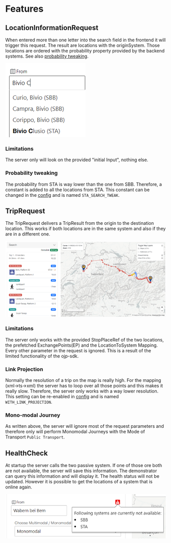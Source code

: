 # Features

## LocationInformationRequest

When entered more than one letter into the search field in the frontend it will trigger this request.
The result are locations with the originSystem. Those locations are ordered with the probability property 
provided by the backend systems. See also [probability tweaking](#probability-tweaking).

![LocationInformationRequest](./img/LocationInformationRequest.PNG)

### Limitations

The server only will look on the provided "initial Input", nothing else.

### Probability tweaking

The probability from STA is way lower than the one from SBB. Therefore, a constant is added to all the locations from STA.
This constant can be changed in the [config](./src/config/index.ts) and is named `STA_SEARCH_TWEAK`.

## TripRequest

The TripRequest delivers a TripResult from the origin to the destination location. 
This works if both locations are in the same system and also if they are in a different one.

![Trip Request](./img/TripRequest.PNG)

### Limitations

The server only works with the provided StopPlaceRef of the two locations, the prefetched ExchangePoints(EP) and the
LocationToSystem Mapping. Every other parameter in the request is ignored. This is a result of the limited functionality
of the ojp-sdk.

### Link Projection

Normally the resolution of a trip on the map is really high. For the mapping (xml->ts->xml) the server has to loop over
all those points and this makes it really slow. Therefore, the server only works with a way lower resolution.
This setting can be re-enabled in [config](./src/config/index.ts) and is named `WITH_LINK_PROJECTION`.

### Mono-modal Journey

As written above, the server will ignore most of the request parameters and therefore only will perform Monomodal Journeys 
with the Mode of Transport `Public Transport`.

## HealthCheck

At startup the server calls the two passive system. If one of those ore both are not available, the server will save 
this information. The demonstrator can query this information and will display it. The health status will not be updated.
However it is possible to get the locations of a system that is online again.

![Health Check](./img/HealthCheck.PNG)
